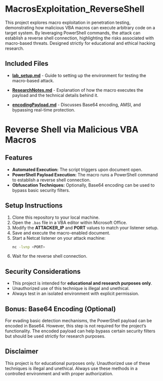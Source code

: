 # MacrosExploitation_ReverseShell
This project explores macro exploitation in penetration testing, demonstrating how malicious VBA macros can execute arbitrary code on a target system. By leveraging PowerShell commands, the attack can establish a reverse shell connection, highlighting the risks associated with macro-based threats. Designed strictly for educational and ethical hacking research.

## Included Files
- [**lab_setup.md**](labSetup.md) - Guide to setting up the environment for testing the macro-based attack.
- [**ResearchNotes.md**](ResearchNotes.md) - Explanation of how the macro executes the payload and the technical details behind it.

- [**encodingPayload.md**](encodingPlayload.md) - Discusses Base64 encoding, AMSI, and bypassing real-time protection.
# Reverse Shell via Malicious VBA Macros

## Features
- **Automated Execution:** The script triggers upon document open.
- **PowerShell Payload Execution:** The macro runs a PowerShell command to establish a reverse shell connection.
- **Obfuscation Techniques:** Optionally, Base64 encoding can be used to bypass basic security filters.

## Setup Instructions
1. Clone this repository to your local machine.
2. Open the `.bas` file in a VBA editor within Microsoft Office.
3. Modify the **ATTACKER_IP** and **PORT** values to match your listener setup.
4. Save and execute the macro-enabled document.
5. Start a Netcat listener on your attack machine:
   ```bash
   nc -lvnp <PORT>
   ```
6. Wait for the reverse shell connection.

## Security Considerations
- This project is intended for **educational and research purposes only**.
- Unauthorized use of this technique is illegal and unethical.
- Always test in an isolated environment with explicit permission.

## Bonus: Base64 Encoding (Optional)
For evading basic detection mechanisms, the PowerShell payload can be encoded in Base64. However, this step is not required for the project’s functionality. The encoded payload can help bypass certain security filters but should be used strictly for research purposes.

## Disclaimer
This project is for educational purposes only. Unauthorized use of these techniques is illegal and unethical. Always use these methods in a controlled environment and with proper authorization.

